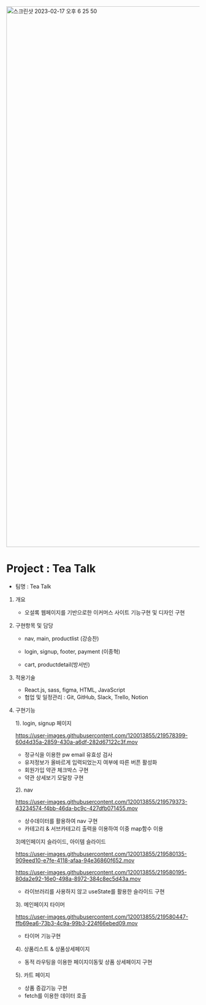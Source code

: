 <img width="1411" alt="스크린샷 2023-02-17 오후 6 25 50" src="https://user-images.githubusercontent.com/120013855/219605500-b22672c5-2fe2-4c10-b7fc-ec3b95b75b74.png">



# Project : Tea Talk

- 팀명 : Tea Talk

1. 개요
      
      - 오설록 웹페이지를 기반으로한 이커머스 사이트 기능구현 및 디자인 구현

2. 구현항목 및 담당

	- nav, main, productlist (강승찬)
        
	- login, signup, footer, payment (이종혁)
        
	- cart, productdetail(방서빈)
	
3. 적용기술
	- React.js, sass, figma, HTML, JavaScript
	- 협업 및 일정관리 : Git, GitHub, Slack, Trello, Notion

4. 구현기능

	1). login, signup 페이지
	
	https://user-images.githubusercontent.com/120013855/219578399-60d4d35a-2859-430a-a6df-282d67122c3f.mov

	- 정규식을 이용한 pw email 유효성 검사
	- 유저정보가 올바르게 입력되었는지 여부에 따른 버픈 활성화
	- 회원가입 약관 체크박스 구현
	- 약관 상세보기 모달창 구현
	
	2). nav
	
	https://user-images.githubusercontent.com/120013855/219579373-43234574-f4bb-46da-bc9c-427dfb071455.mov
	
	- 상수데이터를 활용하여 nav 구현
	- 카테고리 & 서브카테고리 출력을 이용하여 이중 map함수 이용
	
	3)메인페이지 슬라이드, 아이템 슬라이드
	
	https://user-images.githubusercontent.com/120013855/219580135-909eed10-e7fe-4118-afaa-94e36860f652.mov
	
	https://user-images.githubusercontent.com/120013855/219580195-80da2e92-16e0-498a-8972-384c8ec5d43a.mov

	- 라이브러리를 사용하지 않고 useState를 활용한 슬라이드 구현


	3). 메인페이지 타이머
	
	https://user-images.githubusercontent.com/120013855/219580447-ffb69ea6-73b3-4c9a-99b3-224f66ebed09.mov
	
	- 타이머 기능구현
	
	4). 상품리스트 & 상품상세페이지
	- 동적 라우팅을 이용한 페이지이동및 상품 상세페이지 구현
	
	5). 카트 페이지
	- 상품 증감기능 구현
	- fetch를 이용한 데이터 호출
	
